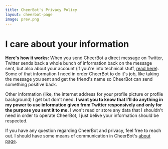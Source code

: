 ```yaml
---
title: CheerBot's Privacy Policy
layout: cheerbot-page
image: prev.png
---
```


# I care about your information

**Here's how it works:** When you send CheerBot a direct message on Twitter, Twitter sends back a whole bunch of information back on the message sent, but also about your account (if you're into technical stuff, [read here](https://developer.twitter.com/en/docs/direct-messages/sending-and-receiving/api-reference/get-sent-message)). Some of that information I need in order CheerBot to do it's job, like taking the message you sent and get the friend's name so CheerBot can send something positive back.

Other information (like, the internet address for your profile picture or profile background) I get but don't need. **I want you to know that I'll do anything in my power to use information given from Twitter responsively and only for the purpose you sent it to me.**
I won't read or store any data that I shouldn't need in order to operate CheerBot, I just belive your information should be respected.

If you have any question regarding CheerBot and privacy, feel free to reach out. I should have some means of communication in CheerBot's [about page](/cheerbot/about).
